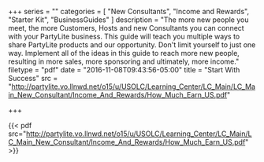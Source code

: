 +++
series = ""
categories = [
  "New Consultants",
  "Income and Rewards",
  "Starter Kit",
  "BusinessGuides"
]
description = "The more new people you meet, the more Customers, Hosts and new Consultants you can connect with your PartyLite business. This guide will teach you multiple ways to share PartyLite products and our opportunity. Don't limit yourself to just one way. Implement all of the ideas in this guide to reach more new people, resulting in more sales, more sponsoring and ultimately, more income."
filetype = "pdf"
date = "2016-11-08T09:43:56-05:00"
title = "Start With Success"
src = "http://partylite.vo.llnwd.net/o15/u/USOLC/Learning_Center/LC_Main/LC_Main_New_Consultant/Income_And_Rewards/How_Much_Earn_US.pdf"

+++

{{< pdf src="http://partylite.vo.llnwd.net/o15/u/USOLC/Learning_Center/LC_Main/LC_Main_New_Consultant/Income_And_Rewards/How_Much_Earn_US.pdf" >}}

